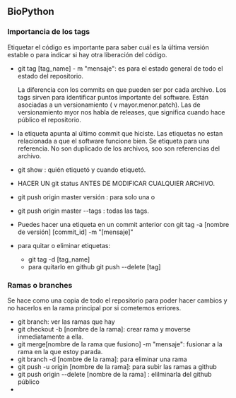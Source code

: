 ## BioPython

### Importancia de los tags

Etiquetar el código es importante para saber cuál es la última versión estable o para indicar si hay otra liberación del código. 

- git tag [tag_name] - m "mensaje": es para el estado general de todo el estado del repositorio. 

  La diferencia con los commits en que pueden ser por cada archivo. Los tags sirven para identificar puntos importante del software. Están asociadas a un versionamiento ( v mayor.menor.patch). Las de versionamiento myor nos habla de releases, que significa cuando hace público el repositorio.

- la etiqueta apunta al último commit que hiciste. Las etiquetas no estan relacionada a que el software funcione bien. Se etiqueta para una referencia. No son duplicado de los archivos, soo son referencias del archivo. 

- git show : quién etiquetó y cuando etiquetó.

- HACER UN git status ANTES DE MODIFICAR CUALQUIER ARCHIVO.

- git push origin master versión : para solo una o 

- git push origin master --tags : todas las tags.

- Puedes hacer una etiqueta en un commit anterior con git tag -a [nombre de versión] [commit_id] -m "[mensaje]"

- para quitar o eliminar etiquetas:

  - git tag -d [tag_name]
  - para quitarlo en github git push --delete [tag]

### Ramas o branches

Se hace como una copia de todo el repositorio para poder hacer cambios y no hacerlos en la rama principal por si cometemos erriores.

- git branch: ver las ramas que hay
- git checkout -b [nombre de la rama]: crear rama y moverse inmediatamente a ella.
- git merge[nombre de la rama que fusiono] -m "mensaje": fusionar a la rama en la que estoy parada.
- git branch -d [nombre de la rama]: para eliminar una rama
- git push -u origin [nombre de la rama]: para subir las ramas a github
- git push origin --delete [nombre de la rama] : elilminarla del github público
- 